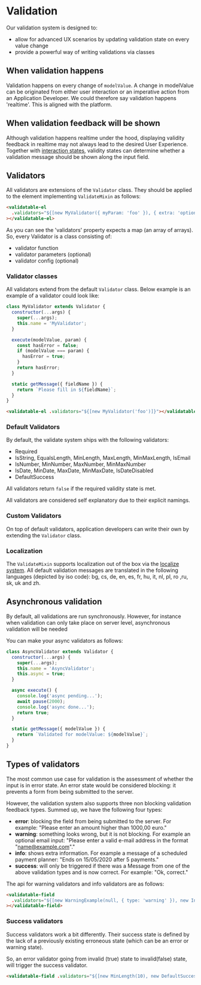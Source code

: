 # Validation

Our validation system is designed to:

- allow for advanced UX scenarios by updating validation state on every value change
- provide a powerful way of writing validations via classes

## When validation happens

Validation happens on every change of `modelValue`. A change in modelValue can be originated from
either user interaction or an imperative action from an Application Developer.
We could therefore say validation happens 'realtime'. This is aligned with the platform.

## When validation feedback will be shown

Although validation happens realtime under the hood, displaying validity feedback in realtime may
not always lead to the desired User Experience.
Together with [interaction states](../../field/docs/InteractionStates.md), validity states can determine whether
a validation message should be shown along the input field.

## Validators

All validators are extensions of the `Validator` class. They should be applied to the element implementing
`ValidateMixin` as follows:

```html
<validatable-el
  .validators="${[new MyValidator({ myParam: 'foo' }), { extra: 'options' } ]]}"
></validatable-el>
```

As you can see the 'validators' property expects a map (an array of arrays).
So, every Validator is a class consisting of:

- validator function
- validator parameters (optional)
- validator config (optional)

### Validator classes

All validators extend from the default `Validator` class. Below example is an example of a validator could look like:

```js
class MyValidator extends Validator {
  constructor(...args) {
    super(...args);
    this.name = 'MyValidator';
  }

  execute(modelValue, param) {
    const hasError = false;
    if (modelValue === param) {
      hasError = true;
    }
    return hasError;
  }

  static getMessage({ fieldName }) {
    return `Please fill in ${fieldName}`;
  }
}
```

```html
<validatable-el .validators="${[new MyValidator('foo')]}"></validatable-el>
```

### Default Validators

By default, the validate system ships with the following validators:

- Required
- IsString, EqualsLength, MinLength, MaxLength, MinMaxLength, IsEmail
- IsNumber, MinNumber, MaxNumber, MinMaxNumber
- IsDate, MinDate, MaxDate, MinMaxDate, IsDateDisabled
- DefaultSuccess

All validators return `false` if the required validity state is met.

All validators are considered self explanatory due to their explicit namings.

### Custom Validators

On top of default validators, application developers can write their own by extending the `Validator` class.

### Localization

The `ValidateMixin` supports localization out of the box via the [localize system](../../localize/).
All default validation messages are translated in the following languages (depicted by iso code):
bg, cs, de, en, es, fr, hu, it, nl, pl, ro ,ru, sk, uk and zh.

## Asynchronous validation

By default, all validations are run synchronously. However, for instance when validation can only take place on server level, asynchronous validation will be needed

You can make your async validators as follows:

```js
class AsyncValidator extends Validator {
  constructor(...args) {
    super(...args);
    this.name = 'AsyncValidator';
    this.async = true;
  }

  async execute() {
    console.log('async pending...');
    await pause(2000);
    console.log('async done...');
    return true;
  }

  static getMessage({ modelValue }) {
    return `Validated for modelValue: ${modelValue}`;
  }
}
```

## Types of validators

The most common use case for validation is the assessment of whether the input is in error state.
An error state would be considered blocking: it prevents a form from being submitted to the server.

However, the validation system also supports three non blocking validation feedback types. Summed
up, we have the following four types:

- **error**: blocking the field from being submitted to the server. For example:
  "Please enter an amount higher than 1000,00 euro."
- **warning**: something looks wrong, but it is not blocking. For example an optional email input:
  "Please enter a valid e-mail address in the format "name@example.com"."
- **info**: shows extra information. For example a message of a scheduled payment planner:
  "Ends on 15/05/2020 after 5 payments."
- **success**: will only be triggered if there was a Message from one of the above validation types
  and is now correct. For example: "Ok, correct."

The api for warning validators and info validators are as follows:

```html
<validatable-field
  .validators="${[new WarningExample(null, { type: 'warning' }), new InfoExample(null, { type: 'info' })]}"
></validatable-field>
```

### Success validators

Success validators work a bit differently. Their success state is defined by the lack of a previously existing erroneous state (which can be an error or warning state).

So, an error validator going from invalid (true) state to invalid(false) state, will trigger the success validator.

```html
<validatable-field .validators="${[new MinLength(10), new DefaultSuccess()]}"></validatable-field>
```

<!-- TODO (nice to have)

#### Random Ok

If we take a look at the translations file belonging to `Validators`:

```js
...
  success: {
    defaultOk: 'Okay',
    randomOk: 'success.defaultOk,success.correct,success.succeeded,success.ok,success.thisIsRight,success.changed,success.okCorrect',
    correct: 'Correct',
    succeeded: 'Succeeded',
    ok: 'Ok!',
    thisIsRight: 'This is right.',
    changed: 'Changed!',
    okCorrect: 'Ok, correct.',
  },
...
```

You an see that the translation message of `randomOk` references the other success translation keys. Every time the randomOkValidator is triggered, one of those messages will be randomly displayed.

## Retrieving validity states imperatively

## Difference between errorState, error, errorShow etc

## Styling hooks

## Events

-->
